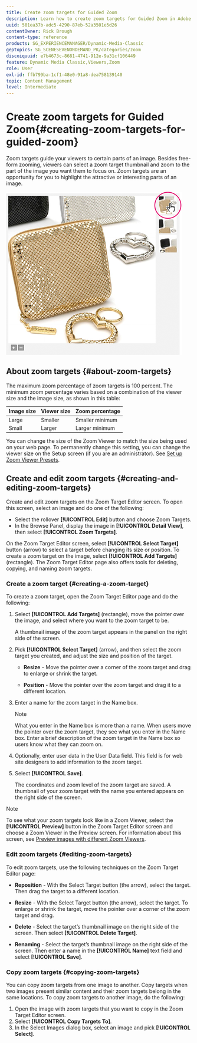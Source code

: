 ```yaml
---
title: Create zoom targets for Guided Zoom
description: Learn how to create zoom targets for Guided Zoom in Adobe Dynamic Media Classic.
uuid: 501ea37b-adc5-4290-87eb-52a3501e5d26
contentOwner: Rick Brough
content-type: reference
products: SG_EXPERIENCEMANAGER/Dynamic-Media-Classic
geptopics: SG_SCENESEVENONDEMAND_PK/categories/zoom
discoiquuid: e7b4673c-8681-4741-912e-9a31cf106449
feature: Dynamic Media Classic,Viewers,Zoom
role: User
exl-id: ffb799ba-1cf1-48e0-91a8-dea758139140
topic: Content Management
level: Intermediate
---
```

# Create zoom targets for Guided Zoom{#creating-zoom-targets-for-guided-zoom}

Zoom targets guide your viewers to certain parts of an image. Besides free-form zooming, viewers can select a zoom target thumbnail and zoom to the part of the image you want them to focus on. Zoom targets are an opportunity for you to highlight the attractive or interesting parts of an image.

![Create zoom targets for Guided Zoom](/help/using/assets/zo_guided_zoom.png)

## About zoom targets {#about-zoom-targets}

The maximum zoom percentage of zoom targets is 100 percent. The minimum zoom percentage varies based on a combination of the viewer size and the image size, as shown in this table:

| Image size | Viewer size | Zoom percentage |
| --- | --- | --- |
| Large | Smaller | Smaller minimum |
| Small | Larger | Larger minimum |

You can change the size of the Zoom Viewer to match the size being used on your web page. To permanently change this setting, you can change the viewer size on the Setup screen (if you are an administrator). See [Set up Zoom Viewer Presets](setting-zoom-viewer-presets.md#setting_up_zoom_viewer_presets).

## Create and edit zoom targets {#creating-and-editing-zoom-targets}

Create and edit zoom targets on the Zoom Target Editor screen. To open this screen, select an image and do one of the following:

* Select the rollover **[!UICONTROL Edit]** button and choose Zoom Targets.
* In the Browse Panel, display the image in **[!UICONTROL Detail View]**, then select **[!UICONTROL Zoom Targets]**.

On the Zoom Target Editor screen, select **[!UICONTROL Select Target]** button (arrow) to select a target before changing its size or position. To create a zoom target on the image, select **[!UICONTROL Add Targets]** (rectangle). The Zoom Target Editor page also offers tools for deleting, copying, and naming zoom targets.

### Create a zoom target {#creating-a-zoom-target}

To create a zoom target, open the Zoom Target Editor page and do the following:

1. Select **[!UICONTROL Add Targets]** (rectangle), move the pointer over the image, and select where you want to the zoom target to be.

   A thumbnail image of the zoom target appears in the panel on the right side of the screen.

1. Pick **[!UICONTROL Select Target]** (arrow), and then select the zoom target you created, and adjust the size and position of the target.

    * **Resize** - Move the pointer over a corner of the zoom target and drag to enlarge or shrink the target.

    * **Position** -  Move the pointer over the zoom target and drag it to a different location.

1. Enter a name for the zoom target in the Name box.

   >[!NOTE]
   >
   >What you enter in the Name box is more than a name. When users move the pointer over the zoom target, they see what you enter in the Name box. Enter a brief description of the zoom target in the Name box so users know what they can zoom on.

1. Optionally, enter user data in the User Data field. This field is for web site designers to add information to the zoom target.
1. Select **[!UICONTROL Save]**.

   The coordinates and zoom level of the zoom target are saved. A thumbnail of your zoom target with the name you entered appears on the right side of the screen.

>[!NOTE]
>
>To see what your zoom targets look like in a Zoom Viewer, select the **[!UICONTROL Preview]** button in the Zoom Target Editor screen and choose a Zoom Viewer in the Preview screen. For information about this screen, see [Preview images with different Zoom Viewers](previewing-image-assets-different-zoom.md#previewing_image_assets_with_different_zoom_viewers).

### Edit zoom targets {#editing-zoom-targets}

To edit zoom targets, use the following techniques on the Zoom Target Editor page:

* **Reposition** - With the Select Target button (the arrow), select the target. Then drag the target to a different location.

* **Resize** - With the Select Target button (the arrow), select the target. To enlarge or shrink the target, move the pointer over a corner of the zoom target and drag.

* **Delete** - Select the target’s thumbnail image on the right side of the screen. Then select **[!UICONTROL Delete Target]**.

* **Renaming** - Select the target’s thumbnail image on the right side of the screen. Then enter a name in the **[!UICONTROL Name]** text field and select **[!UICONTROL Save]**.

### Copy zoom targets {#copying-zoom-targets}

You can copy zoom targets from one image to another. Copy targets when two images present similar content and their zoom targets belong in the same locations. To copy zoom targets to another image, do the following:

1. Open the image with zoom targets that you want to copy in the Zoom Target Editor screen.
1. Select **[!UICONTROL Copy Targets To]**.
1. In the Select Images dialog box, select an image and pick **[!UICONTROL Select]**.
